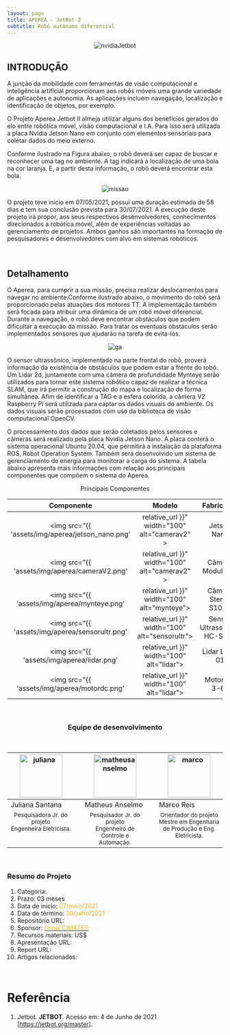 ```yaml
---
layout: page
title: APEREA - JetBot 2
subtitle: Robô autônomo diferencial
---
```


<center>
<img src="{{ 'assets/img/aperea/jetbot.png' | relative_url }}" text-align=center alt="nvidiaJetbot" />
</center>

## INTRODUÇÃO

A junção da mobilidade com ferramentas de visão computacional e inteligência artificial proporcionam aos robôs móveis uma grande variedade de aplicações e autonomia. As aplicações incluem navegação, localização e identificação de objetos, por exemplo.

O Projeto Aperea Jetbot II almeja utilizar alguns dos benefícios gerados do elo entre robótica móvel, visão computacional e I.A. Para isso será utilizada a placa Nvidia Jetson Nano em conjunto com elementos sensoriais para coletar dados do meio externo.

Conforme ilustrado na Figura abaixo, o robô deverá ser capaz de buscar e reconhecer uma tag no ambiente. A tag indicará a localização de uma bola na cor laranja. E, a partir desta informação, o robô deverá encontrar esta bola.

<center>
<img src="{{ 'assets/img/aperea/jetbotmission.png' | relative_url }}" text-align=center alt="missao" />
</center>

O projeto teve inicio em 07/05/2021, possui uma duração estimada de 58 dias e tem sua conclusão prevista para 30/07/2021. A execução deste projeto irá propor, aos seus respectivos desenvolvedores, conhecimentos direcionados a robótica móvel, além de experiências voltadas ao gerenciamento de projetos. Ambos ganhos são importantes na formação de pesquisadores e desenvolvedores com alvo em sistemas robóticos.

<br>

## Detalhamento
O Aperea, para cumprir a sua missão, precisa realizar deslocamentos para navegar no ambiente.Conforme ilustrado abaixo, o movimento do robô será proporcionado pelas atuações dos motores TT. A implementação também será focada para atribuir uma dinâmica de um robô móvel diferencial.
Durante a navegação, o robô deve encontrar obstáculos que podem dificultar a execução da missão. Para tratar os eventuais obstáculos serão implementados sensores que ajudarão na tarefa de evita-lós.

<center>
<img src="{{ 'assets/img/aperea/esquema.png' | relative_url }}" text-align=center alt="ga" />
</center>

O sensor ultrassônico, implementado na parte frontal do robô, proverá informação da existência de obstáculos que podem estar a frente do robô.
Um Lidar 2d, juntamente com uma câmera de profundidade Mynteye serão utilizados para tornar este sistema robótico capaz de realizar a técnica SLAM, que irá permitir a construção do mapa e localização de forma simultânea.
Afim de identificar a TAG e a esfera colorida, a câmera V2 Raspberry Pi será utilizada para captar os dados visuais do ambiente. Os dados visuais serão processados com uso da biblioteca de visão computacional OpenCV.

O processamento dos dados que serão coletados pelos sensores e câmeras será realizado pela placa Nvidia Jetson Nano. A placa conterá o sistema operacional Ubuntu 20.04, que permitirá a instalação da plataforma ROS, Robot Operation System. Também será desenvolvido um sistema de gerenciamento de energia para monitorar a carga do sistema. A tabela abaixo apresenta mais informações com relação aos principais componentes que compõem o sistema do Aperea.

<center> Principais Componentes</center>

|Componente| Modelo|Fabricante| Aplicação|
|:-:|:-:|:-:|:-:|
| <center><img src="{{ 'assets/img/aperea/jetson_nano.png' | relative_url }}" width="100" alt="camerav2" >|Jetson Nano|NVIDIA| Unidade de processamento
| <center><img src="{{ 'assets/img/aperea/cameraV2.png' | relative_url }}" width="100" alt="camerav2" >|Câmera Module V2 |RaspberryPi| Detectar a TAG e a esfera
| <center><img src="{{ 'assets/img/aperea/mynteye.png' | relative_url }}" width="100" alt="mynteye">|Câmera Stereo S1030 |Mynt eye| Detectar obstáculos, localização e mapeamento
| <center><img src="{{ 'assets/img/aperea/sensorultr.png' | relative_url }}" width="100" alt="sensorultr"> |Sensor Ultrassônico HC-SR04|HC-SR04|Detectar obstáculos|
| <center><img src="{{ 'assets/img/aperea/lidar.png' | relative_url }}" width="100" alt="lidar"> |Lidar LDS-01|Robotis| Mapeamento e localização
| <center><img src="{{ 'assets/img/aperea/motordc.png' | relative_url }}" width="100" alt="lidar"> |Motor DC 3-6v|Rob| Deslocamento


<br/>

<center>
<h3 class="post-title">Equipe de desenvolvimento</h3><br/>
</center>
<div class="row">

<div class=" col-xl-auto offset-xl-0 col-lg-4 offset-lg-0">
<table class="table-borderless highlight">
<thead>
<tr>
<th><center><img src="{{ 'assets/img/marco.jpg' | relative_url }}" width="100" alt="juliana" class="img-fluid rounded-circle" /></center></th>
<th></th>
<th><center><img src="{{ 'assets/img/marco.jpg' | relative_url }}" width="100" alt="matheusanselmo" class="img-fluid rounded-circle"/></center></th>
<th></th>
<th><center><img src="{{ 'assets/img/marco.jpg' | relative_url }}" width="100" alt="marco" class="img-fluid rounded-circle"/></center></th>
</tr>
</thead>
<tbody>
<tr class="font-weight-bolder" style="text-align: center margin-top: 0">
<td width="33.33%">Juliana Santana</td>
<td></td>
<td width="33.33%">Matheus Anselmo</td>
<td></td>
<td width="33.33%">Marco Reis</td>
</tr>
<tr style="text-align: center" >
<td style="vertical-align: top"><small>Pesquisadora Jr. do projeto <br>Engenheira Eletricista.</small></td>
<td></td>
<td style="vertical-align: top"><small>Pesquisador Jr. do projeto <br>Engenheiro de Controle e Automação.</small></td>
<td></td>
<td style="vertical-align: top"><small>Orientador do projeto <br>Mestre em Engenharia de Produção e Eng. Eletricista.</small></td>
</tr>
</tbody>
</table>
</div>
</div>

<br>

### Resumo do Projeto
1. Categoria: 
2. Prazo: 03 meses
3. Data de início: <font color="#fbb117">07/maio/2021</font>
4. Data de término: <font color="#fbb117">30/julho/2021</font>
5. Repositório URL: 
6. Sponsor: <a href="http://www.senaicimatec.com.br/en/"><font color="#fbb117">Senai CIMATEC</font></a>
7. Recursos materiais: US$
8. Apresentação URL:
9. Report URL: 
10. Artigos relacionados: 

<br>

# Referência
1. Jetbot. **JETBOT**. Acesso em: 4 de Junho de 2021 [https://jetbot.org/master].
